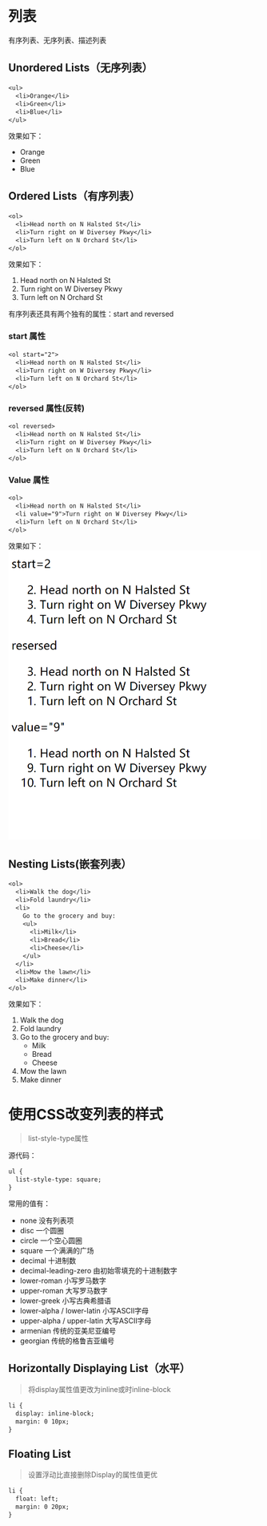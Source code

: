 # 列表
有序列表、无序列表、描述列表

## Unordered Lists（无序列表）
    
    <ul>
      <li>Orange</li>
      <li>Green</li>
      <li>Blue</li>
    </ul>
    
效果如下：
<ul>
  <li>Orange</li>
  <li>Green</li>
  <li>Blue</li>
</ul>

## Ordered Lists（有序列表）

    <ol>
      <li>Head north on N Halsted St</li>
      <li>Turn right on W Diversey Pkwy</li>
      <li>Turn left on N Orchard St</li>
    </ol>
    
  效果如下：
<ol>
  <li>Head north on N Halsted St</li>
  <li>Turn right on W Diversey Pkwy</li>
  <li>Turn left on N Orchard St</li>
</ol>

有序列表还具有两个独有的属性：start and reversed

### start 属性
  
    <ol start="2">
      <li>Head north on N Halsted St</li>
      <li>Turn right on W Diversey Pkwy</li>
      <li>Turn left on N Orchard St</li>
    </ol>

### reversed 属性(反转)
    
    <ol reversed>
      <li>Head north on N Halsted St</li>
      <li>Turn right on W Diversey Pkwy</li>
      <li>Turn left on N Orchard St</li>
    </ol>

### Value 属性

    <ol>
      <li>Head north on N Halsted St</li>
      <li value="9">Turn right on W Diversey Pkwy</li>
      <li>Turn left on N Orchard St</li>
    </ol>

效果如下：
![](/assets/2.png)

## Nesting Lists(嵌套列表）

    <ol>
      <li>Walk the dog</li>
      <li>Fold laundry</li>
      <li>
        Go to the grocery and buy:
        <ul>
          <li>Milk</li>
          <li>Bread</li>
          <li>Cheese</li>
        </ul>
      </li>
      <li>Mow the lawn</li>
      <li>Make dinner</li>
    </ol>

效果如下：
<ol>
  <li>Walk the dog</li>
  <li>Fold laundry</li>
  <li>Go to the grocery and buy:
    <ul>
      <li>Milk</li>
      <li>Bread</li>
      <li>Cheese</li>
    </ul>
  </li>
  <li>Mow the lawn</li>
  <li>Make dinner</li>
</ol>

# 使用CSS改变列表的样式
>list-style-type属性

源代码：

    ul {
      list-style-type: square;
    }
  
常用的值有：
<ul>
<li>none  没有列表项</li>

<li>disc  一个圆圈</li>

<li>circle  一个空心圆圈</li>

<li>square  一个满满的广场</li>

<li>decimal  十进制数</li>

<li>decimal-leading-zero  由初始零填充的十进制数字</li>

<li>lower-roman	  小写罗马数字</li>

<li>upper-roman	  大写罗马数字</li>

<li>lower-greek	  小写古典希腊语</li>

<li>lower-alpha / lower-latin	小写ASCII字母</li>

<li>upper-alpha / upper-latin	大写ASCII字母</li>

<li>armenian	传统的亚美尼亚编号</li>

<li>georgian	传统的格鲁吉亚编号  </li>

</ul>

## Horizontally Displaying List（水平）
>将display属性值更改为inline或时inline-block

    li {
      display: inline-block;
      margin: 0 10px;
    }
 
## Floating List
>设置浮动比直接删除Display的属性值更优

    li {
      float: left;
      margin: 0 20px;
    }
    



   
    


























